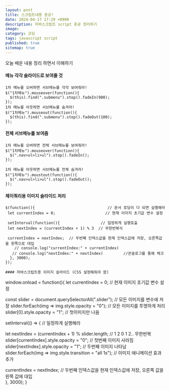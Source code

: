 ```yaml
---
layout: post
title: 스크립트내용 혼공!
date: 2024-04-17 17:29 +0900
description: 자바스크립트 script 혼공 정리하기
image: 
category: 코딩
tags: javascript script
published: true
sitemap: true
---
```


오늘 배운 내용 정리 하면서 이해하기

#### 메뉴 각각 슬라이드로 보여줄 것

````
1차 메뉴를 오버하면 서브메뉴를 각각 보여줘라!
$("1차메뉴").mouseover(function(){
  $(this).find(".submenu").stop().fadeIn(900);
});
1차 메뉴를 아웃하면 서브메뉴를 숨겨라!
$("1차메뉴").mouseout(function(){
  $(this).find(".submenu").stop().fadeOut(100);
});
````
  
 #### 전체 서브메뉴를 보여줌
````
1차 메뉴를 오버하면 전체 서브메뉴를 보여줘라!
$("1차메뉴").mouseover(function(){
  $(".nav>ul>li>ul").stop().fadeIn();
});

1차 메뉴를 아웃하면 서브메뉴를 전체 숨겨라!
$("1차메뉴").moustout(function(){
  $(".nav>ul>li>ul").stop().fadeOut();
});
````

#### 제이쿼리용 이미지 슬라이드 처리
````
$(function(){                                // 문서 로딩이 다 되면 실행해라
 let currentIndex = 0;                      // 현재 이미지 초기값 변수 설정

 setInterval(function(){                  // 일정하게 실행호출
 let nextIndex = (currentIndex + 1) % 3  // 무한반복식

 currentIndex = nextIndex;  // 두번째 인덱스값을 현재 인덱스값에 저장, 오른쪽값을 왼쪽으로 대입
    // console.log("currentIndex:" + currentIndex)
   // console.log("nextIndex:" + nextIndex)         //콘솔로그를 통해 체크
  }, 3000);
});

#### 자바스크립트용 이미지 슬라이드 (CSS 설정해줘야 함)
````
window.onload = function(){
let currentIndex = 0;                                  // 현재 이미지 초기값 변수 설정
             
const slider = document.querySelectorAll(".slider");  // 모든 이미지를 변수에 저장 
slider.forEach(img => img.style.opacity = "0");      // 모든 이미지를 투명하게 처리
slider[0].style.opacity = "1";                      // 첫이미지만 나옴                         

setInterval(() => {                        // 일정하게 실행해라  

let nextIndex = (currentIndex + 1) % slider.length;  // 1 2 0 1 2.. 무한반복     
  slider[currentIndex].style.opacity = "0";   // 첫번째 이미지 사라짐  
  slider[nextIndex].style.opacity = "1";     // 두번째 이미지 나타남
  slider.forEach(img => img.style.transition = "all 1s");   // 이미지 애니메이션 효과추가    
  
  currentIndex = nextIndex;   // 두번째 인덱스값을 현재 인덱스값에 저장, 오른쪽 값을 왼쪽 값에 대입   
}, 3000);
}
````

